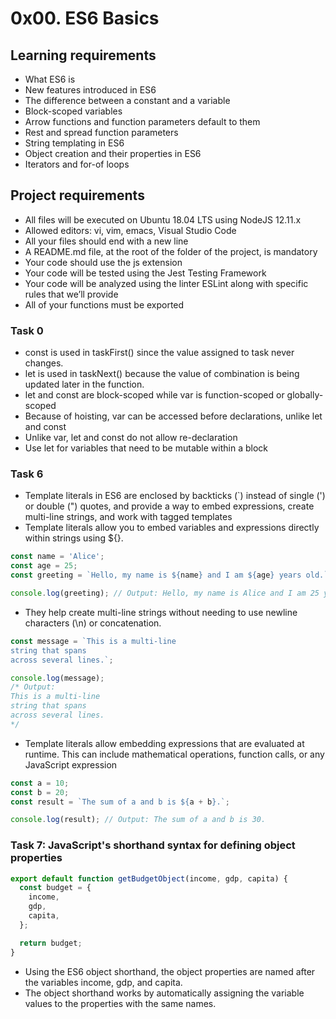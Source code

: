 # 0x00. ES6 Basics

## Learning requirements
- What ES6 is
- New features introduced in ES6
- The difference between a constant and a variable
- Block-scoped variables
- Arrow functions and function parameters default to them
- Rest and spread function parameters
- String templating in ES6
- Object creation and their properties in ES6
- Iterators and for-of loops

## Project requirements
- All files will be executed on Ubuntu 18.04 LTS using NodeJS 12.11.x
- Allowed editors: vi, vim, emacs, Visual Studio Code
- All your files should end with a new line
- A README.md file, at the root of the folder of the project, is mandatory
- Your code should use the js extension
- Your code will be tested using the Jest Testing Framework
- Your code will be analyzed using the linter ESLint along with specific rules that we’ll provide
- All of your functions must be exported

### Task 0
- const is used in taskFirst() since the value assigned to task never changes.
- let is used in taskNext() because the value of combination is being updated later in the function.
- let and const are block-scoped while var is function-scoped or globally-scoped
- Because of hoisting, var can be accessed before declarations, unlike let and const
- Unlike var, let and const do not allow re-declaration
- Use let for variables that need to be mutable within a block

### Task 6
- Template literals in ES6 are enclosed by backticks (`) instead of single (') or double (") quotes, and provide a way to embed expressions, create multi-line strings, and work with tagged templates
- Template literals allow you to embed variables and expressions directly within strings using ${}.
```javascript
const name = 'Alice';
const age = 25;
const greeting = `Hello, my name is ${name} and I am ${age} years old.`;

console.log(greeting); // Output: Hello, my name is Alice and I am 25 years old.
```
- They help create multi-line strings without needing to use newline characters (\n) or concatenation.
```javascript
const message = `This is a multi-line
string that spans
across several lines.`;

console.log(message);
/* Output:
This is a multi-line
string that spans
across several lines.
*/
```
- Template literals allow embedding expressions that are evaluated at runtime. This can include mathematical operations, function calls, or any JavaScript expression
```javascript
const a = 10;
const b = 20;
const result = `The sum of a and b is ${a + b}.`;

console.log(result); // Output: The sum of a and b is 30.
```

### Task 7: JavaScript's shorthand syntax for defining object properties
```javascript
export default function getBudgetObject(income, gdp, capita) {
  const budget = {
    income,
    gdp,
    capita,
  };

  return budget;
}
```
- Using the ES6 object shorthand, the object properties are named after the variables income, gdp, and capita.
- The object shorthand works by automatically assigning the variable values to the properties with the same names.

